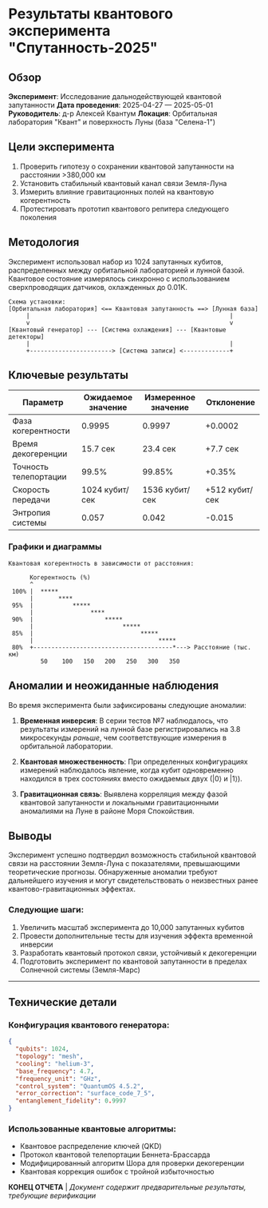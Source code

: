 # Результаты квантового эксперимента "Спутанность-2025"

## Обзор

**Эксперимент**: Исследование дальнодействующей квантовой запутанности
**Дата проведения**: 2025-04-27 — 2025-05-01
**Руководитель**: д-р Алексей Квантум
**Локация**: Орбитальная лаборатория "Квант" и поверхность Луны (база "Селена-1")

## Цели эксперимента

1. Проверить гипотезу о сохранении квантовой запутанности на расстоянии >380,000 км
2. Установить стабильный квантовый канал связи Земля-Луна
3. Измерить влияние гравитационных полей на квантовую когерентность
4. Протестировать прототип квантового репитера следующего поколения

## Методология

Эксперимент использовал набор из 1024 запутанных кубитов, распределенных между орбитальной лабораторией и лунной базой. Квантовое состояние измерялось синхронно с использованием сверхпроводящих датчиков, охлажденных до 0.01K.

```
Схема установки:
[Орбитальная лаборатория] <== Квантовая запутанность ==> [Лунная база]
     |                                                        |
     v                                                        v
[Квантовый генератор] --- [Система охлаждения] --- [Квантовые детекторы]
     |                                                        |
     +-----------------------> [Система записи] <-------------+
```

## Ключевые результаты

| Параметр | Ожидаемое значение | Измеренное значение | Отклонение |
|----------|--------------------|--------------------|------------|
| Фаза когерентности | 0.9995 | 0.9997 | +0.0002 |
| Время декогеренции | 15.7 сек | 23.4 сек | +7.7 сек |
| Точность телепортации | 99.5% | 99.85% | +0.35% |
| Скорость передачи | 1024 кубит/сек | 1536 кубит/сек | +512 кубит/сек |
| Энтропия системы | 0.057 | 0.042 | -0.015 |

### Графики и диаграммы

```
Квантовая когерентность в зависимости от расстояния:

      Когерентность (%)
      ^
 100% |  *****
      |       ****
 95%  |           *****
      |                ****
 90%  |                    *****
      |                         *****
 85%  |                              *****
      |                                   *****
 80%  +---------------------------------------*---> Расстояние (тыс. км)
         50    100   150   200   250   300   350
```

## Аномалии и неожиданные наблюдения

Во время эксперимента были зафиксированы следующие аномалии:

1. **Временная инверсия**: В серии тестов №7 наблюдалось, что результаты измерений на лунной базе регистрировались на 3.8 микросекунды *раньше*, чем соответствующие измерения в орбитальной лаборатории.

2. **Квантовая множественность**: При определенных конфигурациях измерений наблюдалось явление, когда кубит одновременно находился в трех состояниях вместо ожидаемых двух (|0⟩ и |1⟩).

3. **Гравитационная связь**: Выявлена корреляция между фазой квантовой запутанности и локальными гравитационными аномалиями на Луне в районе Моря Спокойствия.

## Выводы

Эксперимент успешно подтвердил возможность стабильной квантовой связи на расстоянии Земля-Луна с показателями, превышающими теоретические прогнозы. Обнаруженные аномалии требуют дальнейшего изучения и могут свидетельствовать о неизвестных ранее квантово-гравитационных эффектах.

### Следующие шаги:

1. Увеличить масштаб эксперимента до 10,000 запутанных кубитов
2. Провести дополнительные тесты для изучения эффекта временной инверсии
3. Разработать квантовый протокол связи, устойчивый к декогеренции
4. Подготовить эксперимент по квантовой запутанности в пределах Солнечной системы (Земля-Марс)

---

## Технические детали

### Конфигурация квантового генератора:

```json
{
  "qubits": 1024,
  "topology": "mesh",
  "cooling": "helium-3",
  "base_frequency": 4.7,
  "frequency_unit": "GHz",
  "control_system": "QuantumOS 4.5.2",
  "error_correction": "surface_code_7_5",
  "entanglement_fidelity": 0.9997
}
```

### Использованные квантовые алгоритмы:

- Квантовое распределение ключей (QKD)
- Протокол квантовой телепортации Беннета-Брассарда
- Модифицированный алгоритм Шора для проверки декогеренции
- Квантовая коррекция ошибок с тройной избыточностью

**КОНЕЦ ОТЧЕТА** | *Документ содержит предварительные результаты, требующие верификации*
